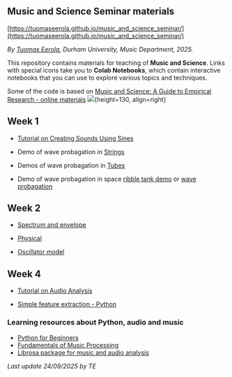 ## Music and Science Seminar materials
[https://tuomaseerola.github.io/music_and_science_seminar/](https://tuomaseerola.github.io/music_and_science_seminar/)

_By [Tuomas Eerola](https://www.durham.ac.uk/staff/tuomas-eerola/), Durham University, Music Department, 2025._

This repository contains materials for teaching of **Music and Science**. Links with special icons take you to **Colab Notebooks**, which contain interactive notebooks that you can use to explore various topics and techniques. 

Some of the code is based on [Music and Science: A Guide to Empirical Research - online materials](https://tuomaseerola.github.io/emr/) ![](https://tuomaseerola.github.io/emr/images/music_and_science_cover_sm.png){height=130, align=right}

## Week 1

- [Tutorial on Creating Sounds Using Sines](https://colab.research.google.com/github/tuomaseerola/music_and_science_seminar/blob/master/week1.ipynb) 

- Demo of wave probagation in [Strings](https://ophysics.com/waves6.html)
- Demos of wave probagation in [Tubes](https://ophysics.com/w10b.html)
- Demo of wave probagation in space [ribble tank demo](https://www.falstad.com/ripple/) or [wave probagation](https://visualpde.com/sim/?preset=waveEquation)

## Week 2

- [Spectrum and envelope](https://colab.research.google.com/github/tuomaseerola/emr/blob/main/nb/Chapter10.2.ipynb) 
- [Physical](https://colab.research.google.com/github/tuomaseerola/emr/blob/main/nb/Chapter10.3.ipynb) 

- [Oscillator model](https://colab.research.google.com/github/FelipeTorr/KuramotoNetworksPackage/blob/main/KuramotoNotebook.ipynb#scrollTo=split-mixture) 

## Week 4

- [Tutorial on Audio Analysis](https://colab.research.google.com/github/tuomaseerola/music_and_science_seminar/blob/master/seminar2A.ipynb) 

- [Simple feature extraction - Python](https://github.com/tuomaseerola/music_and_science_seminar/blob/master/corpus_feature_extraction.ipynb) 


### Learning resources about Python, audio and music

- [Python for Beginners](https://www.python.org/about/gettingstarted/)
- [Fundamentals of Music Processing](https://www.audiolabs-erlangen.de/resources/MIR/FMP/C0/C0.html)
- [Librosa package for music and audio analysis](https://librosa.org/doc/main/index.html)

_Last update 24/09/2025 by TE_


